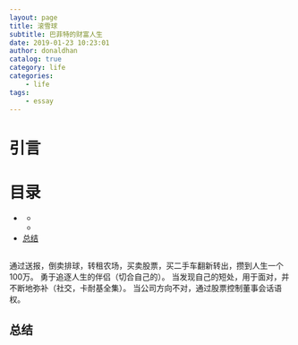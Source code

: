 ```yaml
---
layout: page
title: 滚雪球
subtitle: 巴菲特的财富人生
date: 2019-01-23 10:23:01
author: donaldhan
catalog: true
category: life
categories:
    - life
tags:
    - essay
---
```


# 引言


# 目录
* [](#)
    * [](#)
    * [](#)
* [总结](#总结)

##


通过送报，倒卖排球，转租农场，买卖股票，买二手车翻新转出，攒到人生一个100万。
勇于追逐人生的伴侣（切合自己的）。
当发现自己的短处，用于面对，并不断地弥补（社交，卡耐基全集）。
当公司方向不对，通过股票控制董事会话语权。





###




###




## 总结
